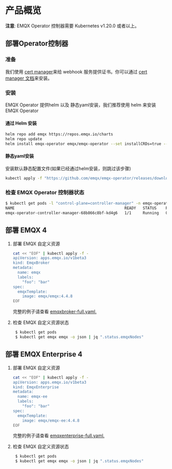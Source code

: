 # 产品概览

**注意**: EMQX Operator 控制器需要 Kubernetes v1.20.0 或者以上。

## 部署Operator控制器

### 准备

我们使用 [cert manager](https://github.com/cert-manager/cert-manager)来给 webhook 服务提供证书。你可以通过 [cert manager 文档](https://cert-manager.io/docs/installation/)来安装。

### 安装
EMQX Operator 提供helm 以及 静态yaml安装，我们推荐使用 helm 来安装 EMQX Operator

#### 通过 Helm 安装

```bash
helm repo add emqx https://repos.emqx.io/charts
helm repo update
helm install emqx-operator emqx/emqx-operator --set installCRDs=true --namespace emqx-operator-system --create-namespace
```

#### 静态yaml安装

安装默认静态配置文件(如果已经通过helm安装，则跳过该步骤)

```bash
kubectl apply -f "https://github.com/emqx/emqx-operator/releases/download/1.2.7-ecp.6/emqx-operator-controller.yaml"
```

### 检查 EMQX Operator 控制器状态

```bash
$ kubectl get pods -l "control-plane=controller-manager" -n emqx-operator-system
NAME                                                READY   STATUS    RESTARTS   AGE
emqx-operator-controller-manager-68b866c8bf-kd4g6   1/1     Running   0          15s
```


## 部署 EMQX 4

1. 部署 EMQX 自定义资源

   ```bash
   cat << "EOF" | kubectl apply -f -
   apiVersion: apps.emqx.io/v1beta3
   kind: EmqxBroker
   metadata:
     name: emqx
     labels:
       "foo": "bar"
   spec:
     emqxTemplate:
       image: emqx/emqx:4.4.8
   EOF
   ```
    完整的例子请查看 [emqxbroker-full.yaml.](https://github.com/emqx/emqx-operator/blob/2.0.0/config/samples/emqx/v1beta3/emqxbroker-full.yaml)

2. 检查 EMQX 自定义资源状态

   ```bash
    $ kubectl get pods
    $ kubectl get emqx emqx -o json | jq ".status.emqxNodes"
   ```


## 部署 EMQX Enterprise 4

1. 部署 EMQX 自定义资源

   ```bash
   cat << "EOF" | kubectl apply -f -
   apiVersion: apps.emqx.io/v1beta3
   kind: EmqxEnterprise
   metadata:
     name: emqx-ee
     labels:
       "foo": "bar"
   spec:
     emqxTemplate:
       image: emqx/emqx-ee:4.4.8
   EOF
   ```
   完整的例子请查看 [emqxenterprise-full.yaml.](https://github.com/emqx/emqx-operator/blob/2.0.0/config/samples/emqx/v1beta3/emqxenterprise-full.yaml)

2. 检查 EMQX 自定义资源状态

   ```bash
    $ kubectl get pods
    $ kubectl get emqx emqx -o json | jq ".status.emqxNodes"
   ```
